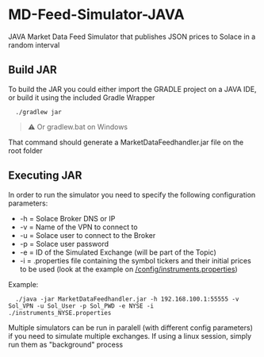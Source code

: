 # MD-Feed-Simulator-JAVA
JAVA Market Data Feed Simulator that publishes JSON prices to Solace in a random interval

## Build JAR
To build the JAR you could either import the GRADLE project on a JAVA IDE, or build it using the included Gradle Wrapper
   ```
     ./gradlew jar
   ```
> :warning: Or gradlew.bat on Windows

That command should generate a MarketDataFeedhandler.jar file on the root folder

## Executing JAR

In order to run the simulator you need to specify the following configuration parameters:
+ -h = Solace Broker DNS or IP
+ -v = Name of the VPN to connect to
+ -u = Solace user to connect to the Broker
+ -p = Solace user password
+ -e = ID of the Simulated Exchange (will be part of the Topic)
+ -i = .properties file containing the symbol tickers and their initial prices to be used (look at the example on [/config/instruments.properties](/config/instruments.properties))

Example:
   ```
     ./java -jar MarketDataFeedhandler.jar -h 192.168.100.1:55555 -v Sol_VPN -u Sol_User -p Sol_PWD -e NYSE -i ./instruments_NYSE.properties
   ```

Multiple simulators can be run in paralell (with different config parameters) if you need to simulate multiple exchanges. If using a linux session, simply run them as "background" process

   